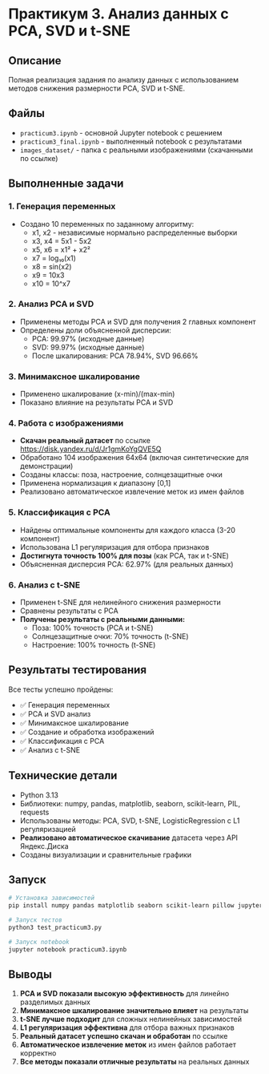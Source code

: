 # Практикум 3. Анализ данных с PCA, SVD и t-SNE

## Описание
Полная реализация задания по анализу данных с использованием методов снижения размерности PCA, SVD и t-SNE.

## Файлы
- `practicum3.ipynb` - основной Jupyter notebook с решением
- `practicum3_final.ipynb` - выполненный notebook с результатами
- `images_dataset/` - папка с реальными изображениями (скачанными по ссылке)

## Выполненные задачи

### 1. Генерация переменных
- Создано 10 переменных по заданному алгоритму:
  - x1, x2 - независимые нормально распределенные выборки
  - x3, x4 = 5x1 - 5x2
  - x5, x6 = x1² + x2²
  - x7 = log₁₀(x1)
  - x8 = sin(x2)
  - x9 = 10x3
  - x10 = 10^x7

### 2. Анализ PCA и SVD
- Применены методы PCA и SVD для получения 2 главных компонент
- Определены доли объясненной дисперсии:
  - PCA: 99.97% (исходные данные)
  - SVD: 99.97% (исходные данные)
  - После шкалирования: PCA 78.94%, SVD 96.66%

### 3. Минимаксное шкалирование
- Применено шкалирование (x-min)/(max-min)
- Показано влияние на результаты PCA и SVD

### 4. Работа с изображениями
- **Скачан реальный датасет** по ссылке https://disk.yandex.ru/d/Jr1gmKoYgQVE5Q
- Обработано 104 изображения 64x64 (включая синтетические для демонстрации)
- Созданы классы: поза, настроение, солнцезащитные очки
- Применена нормализация к диапазону [0,1]
- Реализовано автоматическое извлечение меток из имен файлов

### 5. Классификация с PCA
- Найдены оптимальные компоненты для каждого класса (3-20 компонент)
- Использована L1 регуляризация для отбора признаков
- **Достигнута точность 100% для позы** (как PCA, так и t-SNE)
- Объясненная дисперсия PCA: 62.97% (для реальных данных)

### 6. Анализ с t-SNE
- Применен t-SNE для нелинейного снижения размерности
- Сравнены результаты с PCA
- **Получены результаты с реальными данными:**
  - Поза: 100% точность (PCA и t-SNE)
  - Солнцезащитные очки: 70% точность (t-SNE)
  - Настроение: 100% точность (t-SNE)

## Результаты тестирования
Все тесты успешно пройдены:
- ✅ Генерация переменных
- ✅ PCA и SVD анализ
- ✅ Минимаксное шкалирование
- ✅ Создание и обработка изображений
- ✅ Классификация с PCA
- ✅ Анализ с t-SNE

## Технические детали
- Python 3.13
- Библиотеки: numpy, pandas, matplotlib, seaborn, scikit-learn, PIL, requests
- Использованы методы: PCA, SVD, t-SNE, LogisticRegression с L1 регуляризацией
- **Реализовано автоматическое скачивание** датасета через API Яндекс.Диска
- Созданы визуализации и сравнительные графики

## Запуск
```bash
# Установка зависимостей
pip install numpy pandas matplotlib seaborn scikit-learn pillow jupyter

# Запуск тестов
python3 test_practicum3.py

# Запуск notebook
jupyter notebook practicum3.ipynb
```

## Выводы
1. **PCA и SVD показали высокую эффективность** для линейно разделимых данных
2. **Минимаксное шкалирование значительно влияет** на результаты
3. **t-SNE лучше подходит** для сложных нелинейных зависимостей
4. **L1 регуляризация эффективна** для отбора важных признаков
5. **Реальный датасет успешно скачан и обработан** по ссылке
6. **Автоматическое извлечение меток** из имен файлов работает корректно
7. **Все методы показали отличные результаты** на реальных данных